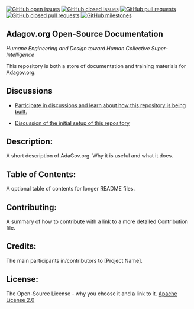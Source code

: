 [![GitHub open issues](https://img.shields.io/github/issues/adagovorg/documentation?style=flat-square)](https://github.com/adagovorg/documentation/issues)
[![GitHub closed issues](https://img.shields.io/github/issues-closed-raw/adagovorg/documentation?style=flat-square)](https://github.com/adagovorg/documentation/issues?q=is%3Aissue+is%3Aclosed)
[![GitHub pull requests](https://img.shields.io/github/issues-pr/adagovorg/documentation)](https://github.com/adagovorg/documentation/pulls)
[![GitHub closed pull requests](https://img.shields.io/github/issues-pr-closed/adagovorg/documentation)](https://github.com/adagovorg/documentation/pulls?q=is%3Apr+is%3Aclosed)
[![GitHub milestones](https://img.shields.io/github/milestones/open/adagovorg/documentation?style=flat-square)](https://github.com/adagovorg/documentation/milestones)


## Adagov.org Open-Source Documentation
*Humane Engineering and Design toward Human Collective Super-Intelligence*

This repository is both a store of documentation and training materials for Adagov.org.

## Discussions

- [Participate in discussions and learn about how this repository is being built.](https://github.com/adagovorg/adagov-documentation/discussions)

- [Discussion of the initial setup of this repository](https://github.com/adagovorg/adagov-documentation/discussions/15)

## Description: 
A short description of AdaGov.org. Why it is useful and what it does.

## Table of Contents: 
A optional table of contents for longer README files.

## Contributing: 
A summary of how to contribute with a link to a more detailed Contribution file.

## Credits: 
The main participants in/contributors to [Project Name].

## License: 
The Open-Source License - why you choose it and a link to it.
[Apache License 2.0](https://github.com/stephen-rowan/adagov-documentation/blob/main/LICENSE.txt)

